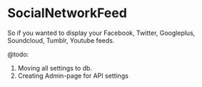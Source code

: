 # SocialNetworkFeed
So if you wanted to display your Facebook, Twitter, Googleplus, Soundcloud, Tumblr, Youtube feeds.

@todo:
1. Moving all settings to db.
2. Creating Admin-page for API settings